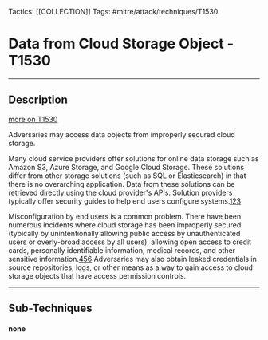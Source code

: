 Tactics: [[COLLECTION]]
Tags: #mitre/attack/techniques/T1530  

# Data from Cloud Storage Object - T1530
---
## Description
[more on T1530](https://attack.mitre.org/techniques/T1530)

Adversaries may access data objects from improperly secured cloud storage.

Many cloud service providers offer solutions for online data storage such as Amazon S3, Azure Storage, and Google Cloud Storage. These solutions differ from other storage solutions (such as SQL or Elasticsearch) in that there is no overarching application. Data from these solutions can be retrieved directly using the cloud provider's APIs. Solution providers typically offer security guides to help end users configure systems.[1](https://aws.amazon.com/premiumsupport/knowledge-center/secure-s3-resources/)[2](https://docs.microsoft.com/en-us/azure/storage/common/storage-security-guide)[3](https://cloud.google.com/storage/docs/best-practices)

Misconfiguration by end users is a common problem. There have been numerous incidents where cloud storage has been improperly secured (typically by unintentionally allowing public access by unauthenticated users or overly-broad access by all users), allowing open access to credit cards, personally identifiable information, medical records, and other sensitive information.[4](https://www.trendmicro.com/vinfo/us/security/news/virtualization-and-cloud/a-misconfigured-amazon-s3-exposed-almost-50-thousand-pii-in-australia)[5](https://www.wired.com/story/magecart-amazon-cloud-hacks/)[6](https://www.hipaajournal.com/47gb-medical-records-unsecured-amazon-s3-bucket/) Adversaries may also obtain leaked credentials in source repositories, logs, or other means as a way to gain access to cloud storage objects that have access permission controls.

---
## Sub-Techniques

#### none
